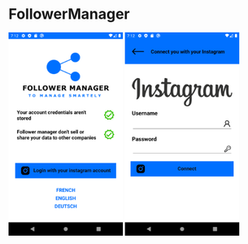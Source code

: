 # FollowerManager

<img src="https://github.com/helderpgoncalves/FollowerManager/blob/master/screen_1" witdh="100" height="400" />
<img src="https://github.com/helderpgoncalves/FollowerManager/blob/master/screen_2" witdh="100" height="400" />
